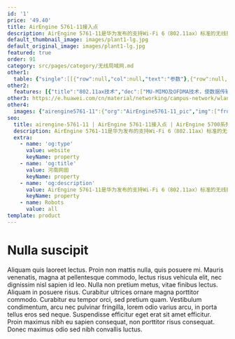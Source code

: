 ```yaml
---
id: '1'
price: '49.40'
title: AirEngine 5761-11接入点
description: AirEngine 5761-11是华为发布的支持Wi-Fi 6（802.11ax）标准的无线接入点产品。内置智能天线，信号随用户而动，带来更好的覆盖效果。支持2×2 MIMO，2.4GHz和5GHz双频同时提供业务，整机速率可达1.775Gbps，适用于中小型企业办公、医院、咖啡厅等室内覆盖场景。
default_thumbnail_image: images/plant1-lg.jpg
default_original_image: images/plant1-lg.jpg
featured: true
order: 91
category: src/pages/category/无线局域网.md
other1: 
  table: {"single":[[{"row":null,"col":null,"text":"参数"},{"row":null,"col":null,"text":"AirEngine 5761-11"}],[{"row":null,"col":null,"text":"尺寸（直径×高）"},{"row":null,"col":null,"text":"Φ220 x 50mm"}],[{"row":null,"col":null,"text":"电源输入"},{"row":null,"col":null,"text":"DC：12V±10%\nPoE供电：满足802.3at/af以太网供电标准\n说明：802.3af时，USB功能受限"}],[{"row":null,"col":null,"text":"最大功耗"},{"row":null,"col":null,"text":"15.3W（不包含USB）\n说明：实际最大功耗遵照不同国家和地区法规而有所不同"}],[{"row":null,"col":null,"text":"最大用户数"},{"row":null,"col":null,"text":"≤1024\n说明：使用环境不同实际用户数存在差异"}],[{"row":null,"col":null,"text":"工作温度"},{"row":null,"col":null,"text":"-10℃ ～+50℃"}],[{"row":null,"col":null,"text":"天线类型"},{"row":null,"col":null,"text":"内置智能天线"}],[{"row":null,"col":null,"text":"MIMO:空间流"},{"row":null,"col":null,"text":"2.4GHz: 2×2:2，5GHz：2×2:2"}],[{"row":null,"col":null,"text":"无线协议"},{"row":null,"col":null,"text":"802.11a/b/g/n/ac/ac wave2/ax"}],[{"row":null,"col":null,"text":"最高速率"},{"row":null,"col":null,"text":"1.775Gbps"}]]}
other2:
  features: [{"title":"802.11ax技术","dec":["MU-MIMO及OFDMA技术，使数据传输有序、高效1024QAM调制方式，整机4条空间流，空口速率高达1.775Gbps"]},{"title":"智能天线","dec":["内置双频共口面智能天线，自动抑制干扰，覆盖半径提升20%，同位置信号强度提升100%，给用户带来稳定无死角的覆盖"]},{"title":"云管理","dec":["可通过华为云管理平台对AP设备及业务进行管理和运维，节省网络运维成本"]}]
other3: https://e.huawei.com/cn/material/networking/campus-network/wlan/712348252f284cb59ab415ab7c9c1e18
other4:
  images: {"airengine5761-11":{"org":"AirEngine5761-11_pic","img":["front.png","front_bottom.png","front_left.png","front_right.png","front_top.png","rear.png","rear_top.png"]}}
seo:
  title: airengine-5761-11 | AirEngine 5761-11接入点 | AirEngine 5700系列 | 室内接入点 | 无线局域网 | 企业网络
  description: AirEngine 5761-11是华为发布的支持Wi-Fi 6（802.11ax）标准的无线接入点产品。内置智能天线，信号随用户而动，带来更好的覆盖效果。支持2×2 MIMO，2.4GHz和5GHz双频同时提供业务，整机速率可达1.775Gbps，适用于中小型企业办公、医院、咖啡厅等室内覆盖场景。
  extra:
    - name: 'og:type'
      value: website
      keyName: property
    - name: 'og:title'
      value: 河南网田
      keyName: property
    - name: 'og:description'
      value: AirEngine 5761-11是华为发布的支持Wi-Fi 6（802.11ax）标准的无线接入点产品。内置智能天线，信号随用户而动，带来更好的覆盖效果。支持2×2 MIMO，2.4GHz和5GHz双频同时提供业务，整机速率可达1.775Gbps，适用于中小型企业办公、医院、咖啡厅等室内覆盖场景。
      keyName: property
    - name: Robots
      value: all
template: product
---
```


# Nulla suscipit

Aliquam quis laoreet lectus. Proin non mattis nulla, quis posuere mi. Mauris venenatis, magna at pellentesque commodo, lectus risus vehicula elit, nec dignissim nisl sapien id leo. Nulla non pretium metus, vitae finibus lectus. Aliquam in posuere risus. Curabitur ultrices ornare magna porttitor commodo. Curabitur eu tempor orci, sed pretium quam. Vestibulum condimentum, arcu nec pulvinar fringilla, lorem odio varius arcu, in porta tellus eros sed neque. Suspendisse efficitur eget erat sit amet efficitur. Proin maximus nibh eu sapien consequat, non porttitor risus consequat. Donec maximus odio sed nibh convallis luctus.